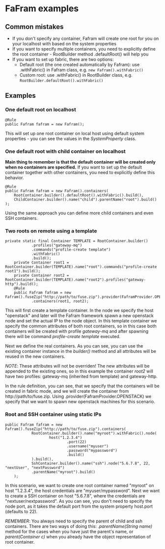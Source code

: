 # FaFram examples

## Common mistakes

* If you don't specify any container, Fafram will create one root for you on your localhost with based on the system properties
* If you want to specify multiple containers, you need to explicitly define the root container - RootBuilder method .defaultRoot() will help you
* If you want to set up fabric, there are two options:
  * Default root (the one created automatically by Fafram): use .withFabric() in Fafram class, e.g. `new Fafram().withFabric()`
  * Custom root: use .withFabric() in RootBuilder class, e.g. `RootBuilder.defaultRoot().withFabric()`

## Examples

### One default root on localhost

```
@Rule
public Fafram fafram = new Fafram();
```

This will set up one root container on local host using default system properties - you can see the values in the *SystemProperty* class.

### One default root with child container on localhost

**Main thing to remember is that the default container will be created only when no containers are specified.** If you want to set up the default
container together with other containers, you need to explicitly define this behavior.

```
@Rule
public Fafram fafram = new Fafram().containers(
	RootContainer.builder().defaultRoot().withFabric().build(),
	ChildContainer.builder().name("child").parentName("root").build()
);
```

Using the same approach you can define more child containers and even SSH containers.

### Two roots on remote using a template

```
private static final Container TEMPLATE = RootContainer.builder()
			.profiles("gateway-mq")
			.commands("profile-create template")
			.withFabric()
			.build();
	private Container root1 = RootContainer.builder(TEMPLATE).name("root").commands("profile-create root1").build();
	private Container root2 = RootContainer.builder(TEMPLATE).name("root2").profiles("gateway-http").build();
	@Rule
	public Fafram fafram = new Fafram().fuseZip("http://path/to/fuse.zip").provider(FaframProvider.OPENSTACK)
			.containers(root1, root2);
```

This will first create a template container. In the node we specify the host "openstack" and later will the Fafram framework spawn a new openstack
node and set the actual IP to the node object. In this template container we specify the common attributes of both root containers, so in this case
both containers will be created with profile _gateway-mq_ and after spawning there will be command _profile-create template_ executed.

Next we define the real containers. As you can see, you can use the existing container instance in the _builder()_ method and all attributes will
be reused in the new containers. 

*NOTE*: These attributes will not be overriden! The new attributes will be appended to the existing ones, so in this example the container _root2_
will have two profiles: gateway-mq (inherited from template) and gateway-http.

In the rule definition, you can see, that we specify that the containers will be created in fabric mode, and we will create the container from
http://path/to/fuse.zip. Using .provider(FaframProvider.OPENSTACK) we specify that we want to spawn new openstack machines for this scenario.

### Root and SSH container using static IPs

```
public Fafram fafram = new Fafram().fuseZip("http://path/to/fuse.zip").containers(
			RootContainer.builder().name("myroot").withFabric().node(
					host("1.2.3.4")
							.port(22)
							.username("myuser")
							.password("mypassword")
							.build()
			).build(),
			SshContainer.builder().name("ssh").node("5.6.7.8", 22, "nextUser", "nextPassword")
			.parentName("myroot").build()
	);
```

In this scenario, we want to create one root container named "myroot" on host "1.2.3.4", the host credentials are "myuser/mypassword". Next we want
to create a SSH container on host "5.6.7.8", where the credentials are "nextuser/nextpassword". As you can see, you don't need to specify the node
port, as it takes the default port from the system property host.port (defaults to 22).

*REMEMBER*: You always need to specify the parent of child and ssh containers. There are two ways of doing this: _.parentName(String name)_ method
for the cases when you have just the parent's name, or _parent(Container c)_ when you already have the object representation of root container.
